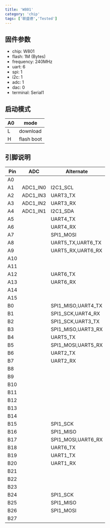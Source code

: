 ```yaml
---
title: 'W801'
category: 'chip'
tags: ['联盛德','Tested']
---
```


## 固件参数

- chip: W801
- flash: 1M (Bytes)
- frequency: 240MHz
- uart: 6
- spi: 1
- i2c: 1
- adc: 1
- dac: 0
- terminal: Serial1

## 启动模式

| A0  | mode       |
| --- | ---------- |
| L   | download   |
| H   | flash boot |

## 引脚说明

| Pin | ADC      | Alternate          |
| --- | -------- | ------------------ |
| A0  |          |                    |
| A1  | ADC1_IN0 | I2C1_SCL           |
| A2  | ADC1_IN3 | UART3_TX           |
| A3  | ADC1_IN2 | UART3_RX           |
| A4  | ADC1_IN1 | I2C1_SDA           |
| A5  |          | UART4_TX           |
| A6  |          | UART4_RX           |
| A7  |          | SPI1_MOSI          |
| A8  |          | UART5_TX,UART6_TX  |
| A9  |          | UART5_RX,UART6_RX  |
| A10 |          |                    |
| A11 |          |                    |
| A12 |          | UART6_TX           |
| A13 |          | UART6_RX           |
| A14 |          |                    |
| A15 |          |                    |
| B0  |          | SPI1_MISO,UART4_TX |
| B1  |          | SPI1_SCK,UART4_RX  |
| B2  |          | SPI1_SCK,UART3_TX  |
| B3  |          | SPI1_MISO,UART3_RX |
| B4  |          | UART5_TX           |
| B5  |          | SPI1_MOSI,UART5_RX |
| B6  |          | UART2_TX           |
| B7  |          | UART2_RX           |
| B8  |          |                    |
| B9  |          |                    |
| B10 |          |                    |
| B11 |          |                    |
| B12 |          |                    |
| B13 |          |                    |
| B14 |          |                    |
| B15 |          | SPI1_SCK           |
| B16 |          | SPI1_MISO          |
| B17 |          | SPI1_MOSI,UART6_RX |
| B18 |          | UART6_TX           |
| B19 |          | UART1_TX           |
| B20 |          | UART1_RX           |
| B21 |          |                    |
| B22 |          |                    |
| B23 |          |                    |
| B24 |          | SPI1_SCK           |
| B25 |          | SPI1_MISO          |
| B26 |          | SPI1_MOSI          |
| B27 |          |                    |

